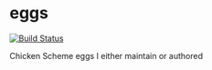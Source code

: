 eggs 
====
[![Build Status](https://travis-ci.org/sickh/eggs.svg?branch=master)](https://travis-ci.org/sickh/eggs)

Chicken Scheme eggs I either maintain or authored
